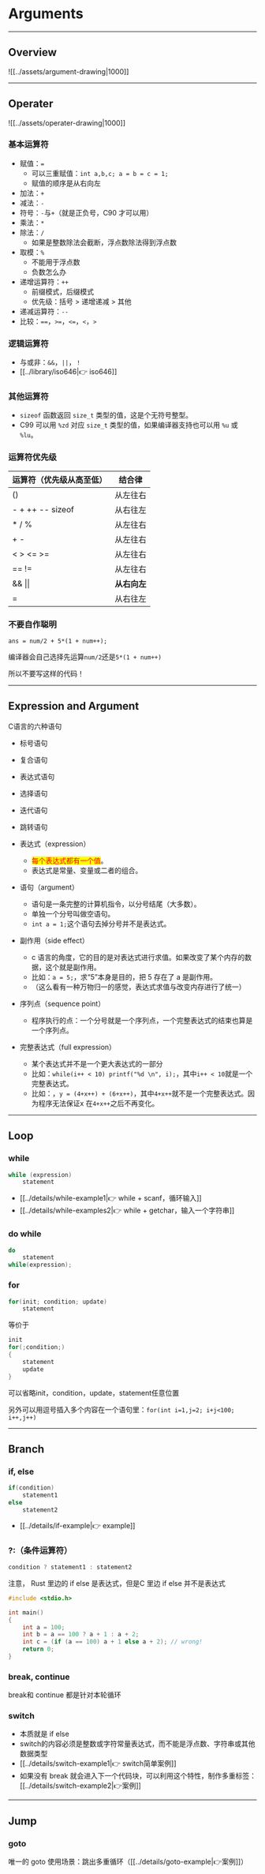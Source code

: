 # Arguments

---

## Overview

![[../assets/argument-drawing|1000]]

---

## Operater

![[../assets/operater-drawing|1000]]

### 基本运算符

* 赋值：`=`
  * 可以三重赋值：`int a,b,c; a = b = c = 1;`
  * 赋值的顺序是从右向左
* 加法：`+`
* 减法：`-`
* 符号：`-`与`+`（就是正负号，C90 才可以用）
* 乘法：`*`
* 除法：`/`
  * 如果是整数除法会截断，浮点数除法得到浮点数
* 取模：`%`
  * 不能用于浮点数
  * 负数怎么办
* 递增运算符：`++`
  * 前缀模式，后缀模式
  * 优先级：括号 > 递增递减 > 其他
* 递减运算符：`--`
* 比较：`==`，`>=`，`<=`，`<`，`>`

### 逻辑运算符

* 与或非：`&&`，`||`，`！`
* [[../library/iso646|👉 iso646]]

### 其他运算符

* `sizeof` 函数返回 `size_t` 类型的值，这是个无符号整型。
* C99 可以用 `%zd` 对应 `size_t` 类型的值，如果编译器支持也可以用 `%u` 或 `%lu`。

### 运算符优先级

| 运算符（优先级从高至低）     | 结合律      |
| ---------------- | -------- |
| ()               | 从左往右     |
| - + ++ -- sizeof | 从右往左     |
| \* / %           | 从左往右     |
| + -              | 从左往右     |
| < > <= >=        | 从左往右     |
| == !=            | 从左往右     |
| && \|\|          | **从右向左** |
| =                | 从右往左     |

### 不要自作聪明

`ans = num/2 + 5*(1 + num++);`

编译器会自己选择先运算`num/2`还是`5*(1 + num++)`

所以不要写这样的代码！

***

## Expression and Argument

C语言的六种语句
* 标号语句
* 复合语句
* 表达式语句
* 选择语句
* 迭代语句
* 跳转语句

* 表达式（expression）
  * <mark style="color:red;">每个表达式都有一个值</mark>。
  * 表达式是常量、变量或二者的组合。
* 语句（argument）
  * 语句是一条完整的计算机指令，以分号结尾（大多数）。
  * 单独一个分号叫做空语句。
  * `int a = 1;`这个语句去掉分号并不是表达式。
* 副作用（side effect）
  * c 语言的角度，它的目的是对表达式进行求值。如果改变了某个内存的数据，这个就是副作用。
  * 比如：`a = 5;`，求“5”本身是目的，把 5 存在了 a 是副作用。
  * （这么看有一种万物归一的感觉，表达式求值与改变内存进行了统一）
* 序列点（sequence point）
  * 程序执行的点：一个分号就是一个序列点，一个完整表达式的结束也算是一个序列点。
* 完整表达式（full expression）
  * 某个表达式并不是一个更大表达式的一部分
  * 比如：`while(i++ < 10) printf("%d \n", i);`，其中`i++ < 10`就是一个完整表达式。
  * 比如：，`y = (4+x++) + (6+x++)`，其中`4+x++`就不是一个完整表达式。因为程序无法保证x 在`4+x++`之后不再变化。

***

## Loop

### while

```c
while (expression)
    statement
```

* [[../details/while-example1|👉 while + scanf，循环输入]]
* [[../details/while-examples2|👉 while + getchar，输入一个字符串]]

### do while

```c
do
    statement
while(expression);
```

### for

```c
for(init; condition; update)
    statement
```

等价于

```c
init
for(;condition;)
{
    statement
    update
}
```

可以省略init，condition，update，statement任意位置

另外可以用逗号插入多个内容在一个语句里：`for(int i=1,j=2; i+j<100; i++,j++)`

***

## Branch

### if, else

```c
if(condition)
    statement1
else
    statement2
```

* [[../details/if-example|👉 example]]

### ?:（条件运算符）

```c
condition ? statement1 : statement2
```

注意， Rust 里边的 if else 是表达式，但是C 里边 if else 并不是表达式

```c
#include <stdio.h>

int main()
{
    int a = 100;
    int b = a == 100 ? a + 1 : a + 2;
    int c = (if (a == 100) a + 1 else a + 2); // wrong!
    return 0;
}
```


### break, continue

break和 continue 都是针对本轮循环

### switch

* 本质就是 if else
* switch的内容必须是整数或字符常量表达式，而不能是浮点数、字符串或其他数据类型
* [[../details/switch-example1|👉 switch简单案例]]
* 如果没有 break 就会进入下一个代码块，可以利用这个特性，制作多重标签：[[../details/switch-example2|👉案例]]

***

## Jump

### goto

唯一的 goto 使用场景：跳出多重循环（[[../details/goto-example|👉案例]]）